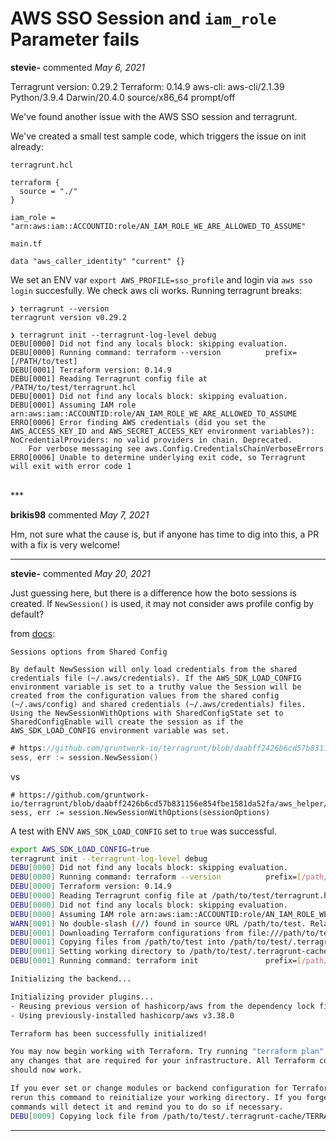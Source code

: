 # AWS SSO Session and `iam_role` Parameter fails

**stevie-** commented *May 6, 2021*

Terragrunt version: 0.29.2
Terraform: 0.14.9
aws-cli: aws-cli/2.1.39 Python/3.9.4 Darwin/20.4.0 source/x86_64 prompt/off

We've found another issue with the AWS SSO session and terragrunt.

We've created a small test sample code, which triggers the issue on init already:

`terragrunt.hcl`

```hcl
terraform {
  source = "./"
}

iam_role = "arn:aws:iam::ACCOUNTID:role/AN_IAM_ROLE_WE_ARE_ALLOWED_TO_ASSUME"
```

`main.tf`

```hcl
data "aws_caller_identity" "current" {}
```

We set an ENV var `export AWS_PROFILE=sso_profile` and login via `aws sso login` succesfully. We check aws cli works.
Running terragrunt breaks:

```shell
❯ terragrunt --version
terragrunt version v0.29.2

❯ terragrunt init --terragrunt-log-level debug
DEBU[0000] Did not find any locals block: skipping evaluation.
DEBU[0000] Running command: terraform --version          prefix=[/PATH/to/test]
DEBU[0001] Terraform version: 0.14.9
DEBU[0001] Reading Terragrunt config file at /PATH/to/test/terragrunt.hcl
DEBU[0001] Did not find any locals block: skipping evaluation.
DEBU[0001] Assuming IAM role arn:aws:iam::ACCOUNTID:role/AN_IAM_ROLE_WE_ARE_ALLOWED_TO_ASSUME
ERRO[0006] Error finding AWS credentials (did you set the AWS_ACCESS_KEY_ID and AWS_SECRET_ACCESS_KEY environment variables?): NoCredentialProviders: no valid providers in chain. Deprecated.
	For verbose messaging see aws.Config.CredentialsChainVerboseErrors
ERRO[0006] Unable to determine underlying exit code, so Terragrunt will exit with error code 1
```
<br />
***


**brikis98** commented *May 7, 2021*

Hm, not sure what the cause is, but if anyone has time to dig into this, a PR with a fix is very welcome!
***

**stevie-** commented *May 20, 2021*

Just guessing here, but there is a difference how the boto sessions is created.
If `NewSession()` is used, it may not consider aws profile config by default?

from [docs](https://docs.aws.amazon.com/sdk-for-go/api/aws/session/):
```
Sessions options from Shared Config

By default NewSession will only load credentials from the shared credentials file (~/.aws/credentials). If the AWS_SDK_LOAD_CONFIG environment variable is set to a truthy value the Session will be created from the configuration values from the shared config (~/.aws/config) and shared credentials (~/.aws/credentials) files. Using the NewSessionWithOptions with SharedConfigState set to SharedConfigEnable will create the session as if the AWS_SDK_LOAD_CONFIG environment variable was set. 
```

```go
# https://github.com/gruntwork-io/terragrunt/blob/daabff2426b6cd57b831156e854fbe1581da52fa/aws_helper/config.go#L128
sess, err := session.NewSession()
```
vs
```
# https://github.com/gruntwork-io/terragrunt/blob/daabff2426b6cd57b831156e854fbe1581da52fa/aws_helper/config.go#L67
sess, err := session.NewSessionWithOptions(sessionOptions)
```

A test  with ENV `AWS_SDK_LOAD_CONFIG` set to  `true` was successful.

```bash
export AWS_SDK_LOAD_CONFIG=true
terragrunt init --terragrunt-log-level debug
DEBU[0000] Did not find any locals block: skipping evaluation.
DEBU[0000] Running command: terraform --version          prefix=[/path/to/test]
DEBU[0000] Terraform version: 0.14.9
DEBU[0000] Reading Terragrunt config file at /path/to/test/terragrunt.hcl
DEBU[0000] Did not find any locals block: skipping evaluation.
DEBU[0000] Assuming IAM role arn:aws:iam::ACCOUNTID:role/AN_IAM_ROLE_WE_ARE_ALLOWED_TO_ASSUME
WARN[0001] No double-slash (//) found in source URL /path/to/test. Relative paths in downloaded Terraform code may not work.
DEBU[0001] Downloading Terraform configurations from file:///path/to/test into /path/to/test/.terragrunt-cache/TERRAGRUNTHASH
DEBU[0001] Copying files from /path/to/test into /path/to/test/.terragrunt-cache/TERRAGRUNTHASH
DEBU[0001] Setting working directory to /path/to/test/.terragrunt-cache/TERRAGRUNTHASH
DEBU[0001] Running command: terraform init               prefix=[/path/to/test]

Initializing the backend...

Initializing provider plugins...
- Reusing previous version of hashicorp/aws from the dependency lock file
- Using previously-installed hashicorp/aws v3.38.0

Terraform has been successfully initialized!

You may now begin working with Terraform. Try running "terraform plan" to see
any changes that are required for your infrastructure. All Terraform commands
should now work.

If you ever set or change modules or backend configuration for Terraform,
rerun this command to reinitialize your working directory. If you forget, other
commands will detect it and remind you to do so if necessary.
DEBU[0009] Copying lock file from /path/to/test/.terragrunt-cache/TERRAGRUNTHASH/.terraform.lock.hcl to /path/to/test  prefix=[/path/to/test]
```
***

